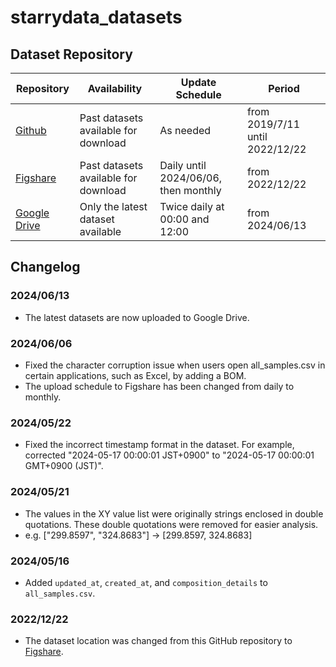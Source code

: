 # starrydata_datasets

## Dataset Repository

| Repository | Availability | Update Schedule | Period |
|------------|--------------|-----------------|--------|
| [Github](https://github.com/starrydata/starrydata_datasets) | Past datasets available for download | As needed | from 2019/7/11 until 2022/12/22 |
| [Figshare](https://figshare.com/projects/Starrydata_datasets/155129) | Past datasets available for download | Daily until 2024/06/06, then monthly | from 2022/12/22 |
| [Google Drive](https://drive.google.com/drive/folders/1OVMP7j61CJFwLtJ-qZFef9ko40Othayh) | Only the latest dataset available | Twice daily at 00:00 and 12:00 | from 2024/06/13 |


## Changelog

### 2024/06/13
- The latest datasets are now uploaded to Google Drive.

### 2024/06/06
- Fixed the character corruption issue when users open all_samples.csv in certain applications, such as Excel, by adding a BOM.
- The upload schedule to Figshare has been changed from daily to monthly.


### 2024/05/22
- Fixed the incorrect timestamp format in the dataset. For example, corrected "2024-05-17 00:00:01 JST+0900" to "2024-05-17 00:00:01 GMT+0900 (JST)".


### 2024/05/21
- The values in the XY value list were originally strings enclosed in double quotations. These double quotations were removed for easier analysis.
- e.g. ["299.8597", "324.8683"] -> [299.8597, 324.8683]

### 2024/05/16
- Added `updated_at`, `created_at`, and `composition_details` to `all_samples.csv`.

### 2022/12/22
- The dataset location was changed from this GitHub repository to [Figshare](https://figshare.com/projects/Starrydata_datasets/155129).

